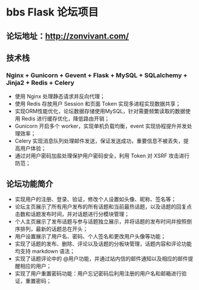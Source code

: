 # bbs  Flask 论坛项目 

## 论坛地址：http://zonvivant.com/

## 技术栈
### Nginx + Gunicorn + Gevent + Flask + MySQL + SQLalchemy + Jinja2 + Redis + Celery

- 使用 Nginx 处理静态请求并反向代理；
- 使用 Redis 存放用户 Session 和页面 Token 实现多进程实现数据共享；
- 实现ORM性能优化，论坛数据存储使用MySQL，针对需要频繁读取的数据使用 Redis 进行缓存优化，降低路由开销；
- Gunicorn 开启多个 worker，实现单机负载均衡，event 实现协程提升并发处理效率；
- Celery 实现消息队列处理邮件发送，保证发送成功，重要信息不被丢失，提高用户体验；
- 通过对用户密码加盐处理保护用户密码安全，利用 Token 对 XSRF 攻击进行防范；

## 论坛功能简介
- 实现用户的注册、登录、验证，修改个人设置如头像、昵称、签名等；
- 论坛主页展示了所有用户发布的所有话题和当前最热话题，以及话题的回复点击数和话题发布时间，并对话题进行分模块管理；
- 个人主页展示了发布话题与参与话题独立展示，并将话题的发布时间并按照倒序排列，最新的话题总在开头；
- 用户设置展示了用户名、密码、个人签名和更改用户头像等功能；
- 实现了话题的发布、删除、评论以及话题的分板块管理，话题内容和评论功能均支持 markdown 语法；
- 实现了话题评论中的 @用户功能，并通过站内信的邮件通知以及相应的邮件提醒相应的用户；
- 实现了用户重置密码功能：用户忘记密码后利用注册的用户名和邮箱进行验证，重置密码；



